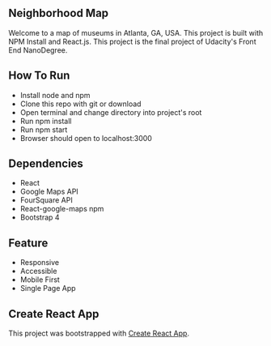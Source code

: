 ## Neighborhood Map

Welcome to a map of museums in Atlanta, GA, USA. This project is built with NPM Install and React.js. This project is the final project of Udacity's Front End NanoDegree.

## How To Run

- Install node and npm
- Clone this repo with git or download
- Open terminal and change directory into project's root
- Run npm install
- Run npm start
- Browser should open to localhost:3000

## Dependencies

- React
- Google Maps API
- FourSquare API
- React-google-maps npm
- Bootstrap 4

## Feature

- Responsive
- Accessible
- Mobile First
- Single Page App

## Create React App

This project was bootstrapped with <a href = "https://github.com/facebook/create-react-app"> Create React App</a>.
